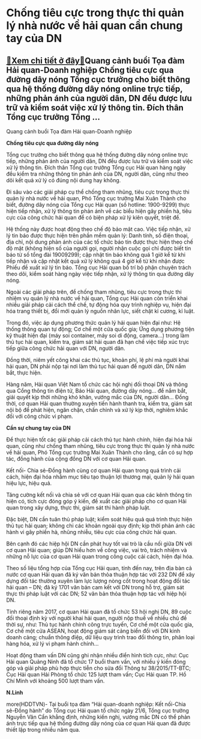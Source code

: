 Chống tiêu cực trong thực thi quản lý nhà nước về hải quan cần chung tay của DN
===============================================================================

[:gift:Xem chi tiết ở đây:gift:](https://hddtvn.com/chong-tieu-cuc-trong-thuc-thi-quan-ly-nha-nuoc-ve-hai-quan-can-chung-tay-cua-dn/)Quang cảnh buổi Tọa đàm Hải quan-Doanh nghiệp Chống tiêu cực qua đường dây nóng Tổng cục trưởng cho biết thông qua hệ thống đường dây nóng online trực tiếp, những phản ánh của người dân, DN đều được lưu trữ và kiểm soát việc xử lý thông tin. Đích thân Tổng cục trưởng Tổng …
----------------------------------------------------------------------------------------------------------------------------------------------------------------------------------------------------------------------------------------------------------------------------------







 






 Quang cảnh buổi Tọa đàm Hải quan-Doanh nghiệp 


**Chống tiêu cực qua đường dây nóng** 


 Tổng cục trưởng cho biết thông qua hệ thống đường dây nóng online trực tiếp, những phản ánh của người dân, DN đều được lưu trữ và kiểm soát việc xử lý thông tin. Đích thân Tổng cục trưởng Tổng cục Hải quan hàng ngày đều kiểm tra những thông tin phản ánh của DN, người dân, cũng như theo dõi kết quả xử lý có đúng nội dung hay không.


Đi sâu vào các giải pháp cụ thể chống tham nhũng, tiêu cực trong thực thi quản lý nhà nước về hải quan, Phó Tổng cục trưởng Mai Xuân Thành cho biết, đường dây nóng của Tổng cục Hải quan (số hotline: 1900-9299) thực hiện tiếp nhận, xử lý thông tin phản ánh về các biểu hiện gây phiền hà, tiêu cực của công chức hải quan để có biện pháp xử lý kiên quyết, triệt để.


 Hệ thống này được hoạt động theo chế độ bảo mật cao. Việc tiếp nhận, xử lý tin báo được thực hiện trên phần mềm quản lý: Danh tính, số điện thoại, địa chỉ, nội dung phản ánh của các tổ chức báo tin được thực hiện theo chế độ mật (không hiện số của người gọi, người nhận cuộc gọi chỉ được biết tin báo từ số tổng đài 19009299); cập nhật tin báo không quá 1 giờ kể từ khi tiếp nhận và cập nhật kết quả xử lý không quá 4 giờ kể từ khi nhận được Phiếu đề xuất xử lý tin báo. Tổng cục Hải quan bố trí bộ phận chuyên trách theo dõi, kiểm soát hàng ngày việc tiếp nhận, xử lý thông tin qua đường dây nóng.


 Ngoài các giải pháp trên, để chống tham nhũng, tiêu cực trong thực thi nhiệm vụ quản lý nhà nước về hải quan, Tổng cục Hải quan còn triển khai nhiều giải pháp cải cách thể chế, tự động hóa quy trình nghiệp vụ, hiện đại hóa trang thiết bị, đổi mới quản lý nguồn nhân lực, siết chặt kỉ cương, kỉ luật.


 Trong đó, việc áp dụng phương thức quản lý hải quan hiện đại như: Hệ thống thông quan tự động; Cơ chế một cửa quốc gia; Ứng dụng phương tiện kỹ thuật hiện đại (máy soi container, máy soi di động, camera…) trong làm thủ tục hải quan, kiểm tra, giám sát hải quan đã hạn chế việc tiếp xúc trực tiếp giữa công chức hải quan với DN, người dân.


 Đồng thời, niêm yết công khai các thủ tục, khoản phí, lệ phí mà người khai hải quan, DN phải nộp tại nơi làm thủ tục hải quan để người dân, DN nắm bắt, thực hiện.


 Hàng năm, Hải quan Việt Nam tổ chức các hội nghị đối thoại DN và thông qua Cổng thông tin điện tử, Báo Hải quan, đường dây nóng… để nắm bắt, giải quyết kịp thời những khó khăn, vướng mắc của DN, người dân… Đồng thời, cơ quan Hải quan thường xuyên tiến hành thanh tra, kiểm tra, giám sát nội bộ để phát hiện, ngăn chặn, chấn chỉnh và xử lý kịp thời, nghiêm khắc đối với công chức vi phạm.


 **Cần sự chung tay của DN**


 Để thực hiện tốt các giải pháp cải cách thủ tục hành chính, hiện đại hóa hải quan, cũng như chống tham nhũng, tiêu cực trong thực thi quản lý nhà nước về hải quan, Phó Tổng cục trưởng Mai Xuân Thành cho rằng, cần có sự hợp tác, đồng hành của cộng đồng DN với cơ quan Hải quan.


 Kết nối- Chia sẻ-Đồng hành cùng cơ quan Hải quan trong quá trình cải cách, hiện đại hóa nhằm mục tiêu tạo thuận lợi thương mại, quản lý hải quan hiệu lực, hiệu quả.


 Tăng cường kết nối và chia sẻ với cơ quan Hải quan qua các kênh thông tin hiện có, tích cực đóng góp ý kiến, đề xuất các giải pháp cho cơ quan Hải quan trong xây dựng, thực thi, giám sát thi hành pháp luật.


 Đặc biệt, DN cần tuân thủ pháp luật; kiểm soát hiệu quả quá trình thực hiện thủ tục hải quan; không chi các khoản ngoài quy định; kịp thời phản ánh các hành vi gây phiền hà, nhũng nhiễu, tiêu cực của công chức hải quan.


 Bên cạnh đó các hiệp hội DN cần phát huy tốt vai trò là cầu nối giữa DN với cơ quan Hải quan; giúp DN hiểu hơn về công việc, vai trò, trách nhiệm và những nỗ lực của cơ quan Hải quan trong công cuộc cải cách, hiện đại hóa.


 Theo số liệu tổng hợp của Tổng cục Hải quan, tính đến nay, trên địa bàn cả nước cơ quan Hải quan đã ký văn bản thỏa thuận hợp tác với 232 DN để xây dựng đối tác thường xuyên làm lực lượng nòng cốt trong hoạt động đối tác hải quan – DN; đã ký 1701 văn bản cam kết với DN trong hỗ trợ, giám sát thực thi pháp luật với các DN; 52 văn bản thỏa thuận hợp tác với hiệp hội DN.


 Tính riêng năm 2017, cơ quan Hải quan đã tổ chức 53 hội nghị DN, 89 cuộc đối thoại định kỳ với người khai hải quan, người nộp thuế về nhiều chủ đề thời sự, như: Thủ tục hành chính công trực tuyến, Cơ chế một cửa quốc gia, Cơ chế một cửa ASEAN, hoạt động giám sát cảng biển đối với DN kinh doanh cảng; chuẩn thông điệp, dữ liệu quy trình trao đổi thông tin, phân loại hàng hóa, xử lý vi phạm hành chính… 


 Hoạt động tham vấn DN cũng ghi nhận nhiều điển hình tích cực, như: Cục Hải quan Quảng Ninh đã tổ chức 17 buổi tham vấn, với nhiều ý kiến đóng góp và giải pháp phù hợp thực tiễn cho sửa đổi Thông tư 38/2015/TT-BTC; Cục Hải quan Hải Phòng tổ chức 125 lượt tham vấn; Cục Hải quan TP. Hồ Chí Minh với khoảng 500 lượt tham vấn. 






**N.Linh**



more(HDDTVN)- Tại buổi tọa đàm “Hải quan-doanh nghiệp: Kết nối-Chia sẻ-Đồng hành” do Tổng cục Hải quan tổ chức ngày 21/6, Tổng cục trưởng Nguyễn Văn Cẩn khẳng định, những kiến nghị, vướng mắc DN có thể phản ánh trực tiếp qua hệ thống đường dây nóng của cơ quan Hải quan đã được thiết lập trong nhiều năm qua.

